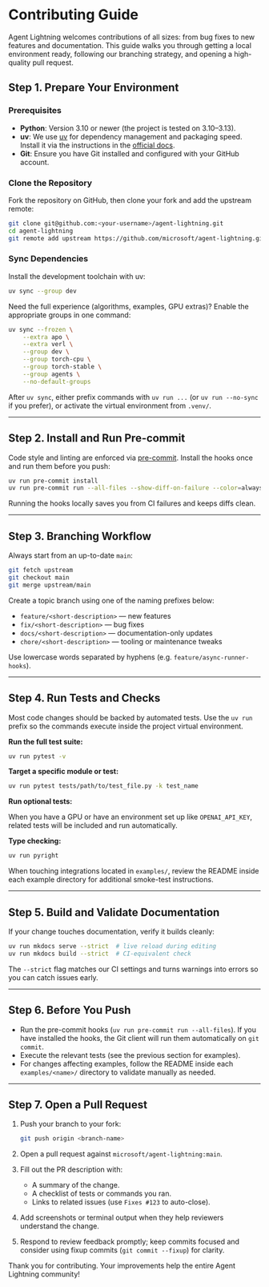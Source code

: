 # Contributing Guide

Agent Lightning welcomes contributions of all sizes: from bug fixes to new features and documentation.
This guide walks you through getting a local environment ready, following our branching strategy, and opening a high-quality pull request.

## Step 1. Prepare Your Environment

### Prerequisites

- **Python**: Version 3.10 or newer (the project is tested on 3.10–3.13).
- **uv**: We use [uv](https://docs.astral.sh/uv/) for dependency management and packaging speed. Install it via the instructions in the [official docs](https://docs.astral.sh/uv/getting-started/installation/).
- **Git**: Ensure you have Git installed and configured with your GitHub account.

### Clone the Repository

Fork the repository on GitHub, then clone your fork and add the upstream remote:

```bash
git clone git@github.com:<your-username>/agent-lightning.git
cd agent-lightning
git remote add upstream https://github.com/microsoft/agent-lightning.git
```

### Sync Dependencies

Install the development toolchain with uv:

```bash
uv sync --group dev
```

Need the full experience (algorithms, examples, GPU extras)? Enable the appropriate groups in one command:

```bash
uv sync --frozen \
    --extra apo \
    --extra verl \
    --group dev \
    --group torch-cpu \
    --group torch-stable \
    --group agents \
    --no-default-groups
```

After `uv sync`, either prefix commands with `uv run ...` (or `uv run --no-sync` if you prefer), or activate the virtual environment from `.venv/`.

---

## Step 2. Install and Run Pre-commit

Code style and linting are enforced via [pre-commit](https://pre-commit.com/). Install the hooks once and run them before you push:

```bash
uv run pre-commit install
uv run pre-commit run --all-files --show-diff-on-failure --color=always
```

Running the hooks locally saves you from CI failures and keeps diffs clean.

---

## Step 3. Branching Workflow

Always start from an up-to-date `main`:

```bash
git fetch upstream
git checkout main
git merge upstream/main
```

Create a topic branch using one of the naming prefixes below:

- `feature/<short-description>` — new features
- `fix/<short-description>` — bug fixes
- `docs/<short-description>` — documentation-only updates
- `chore/<short-description>` — tooling or maintenance tweaks

Use lowercase words separated by hyphens (e.g. `feature/async-runner-hooks`).

---

## Step 4. Run Tests and Checks

Most code changes should be backed by automated tests. Use the `uv run` prefix so the commands execute inside the project virtual environment.

**Run the full test suite:**

```bash
uv run pytest -v
```

**Target a specific module or test:**

```bash
uv run pytest tests/path/to/test_file.py -k test_name
```

**Run optional tests:**

When you have a GPU or have an environment set up like `OPENAI_API_KEY`, related tests will be included and run automatically.

**Type checking:**

```bash
uv run pyright
```

When touching integrations located in `examples/`, review the README inside each example directory for additional smoke-test instructions.

---

## Step 5. Build and Validate Documentation

If your change touches documentation, verify it builds cleanly:

```bash
uv run mkdocs serve --strict  # live reload during editing
uv run mkdocs build --strict  # CI-equivalent check
```

The `--strict` flag matches our CI settings and turns warnings into errors so you can catch issues early.

---

## Step 6. Before You Push

- Run the pre-commit hooks (`uv run pre-commit run --all-files`). If you have installed the hooks, the Git client will run them automatically on `git commit`.
- Execute the relevant tests (see the previous section for examples).
- For changes affecting examples, follow the README inside each `examples/<name>/` directory to validate manually as needed.

---

## Step 7. Open a Pull Request

1. Push your branch to your fork:
   ```bash
   git push origin <branch-name>
   ```
2. Open a pull request against `microsoft/agent-lightning:main`.
3. Fill out the PR description with:

    - A summary of the change.
    - A checklist of tests or commands you ran.
    - Links to related issues (use `Fixes #123` to auto-close).

4. Add screenshots or terminal output when they help reviewers understand the change.
5. Respond to review feedback promptly; keep commits focused and consider using fixup commits (`git commit --fixup`) for clarity.

Thank you for contributing. Your improvements help the entire Agent Lightning community!
